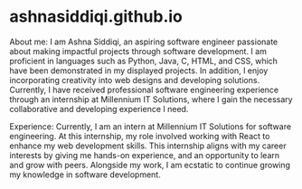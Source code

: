 # ashnasiddiqi.github.io

About me:
  I am Ashna Siddiqi, an aspiring software engineer passionate about making impactful projects through software development. I am proficient in languages such as Python, Java, C, HTML, and CSS, which have been demonstrated in my displayed projects. In addition, I enjoy incorporating creativity into web designs and developing solutions. Currently, I have received professional software engineering experience through an internship at Millennium IT Solutions, where I gain the necessary collaborative and developing experience I need. 

Experience:
  Currently, I am an intern at Millennium IT Solutions for software engineering. At this internship, my role involved working with React to enhance my web development skills. This internship aligns with my career interests by giving me hands-on experience, and an opportunity to learn and grow with peers. Alongside my work, I am ecstatic to continue growing my knowledge in software development.
